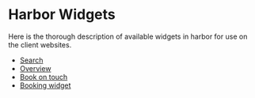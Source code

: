 # Harbor Widgets
Here is the thorough description of available widgets in harbor for use on the client websites.

* [Search](widgets/search)
* [Overview](widgets/overview)
* [Book on touch](widgets/book-on-touch)
* [Booking widget](widgets/booking)
